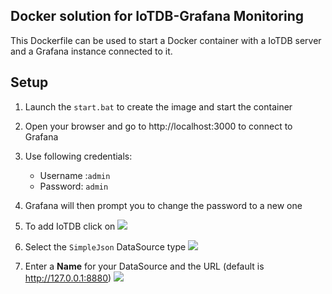 ## Docker solution for IoTDB-Grafana Monitoring

This Dockerfile can be used to start a Docker container with a IoTDB server and a Grafana instance connected to it.

## Setup

1. Launch the `start.bat` to create the image and start the container
2. Open your browser and go to http://localhost:3000 to connect to Grafana
3. Use following credentials:
   - Username :`admin`
   - Password: `admin`
4. Grafana will then prompt you to change the password to a new one
5. To add IoTDB click on ![](\media\add.png)
6.  Select the `SimpleJson` DataSource type ![](\media\json.png)

7. Enter a **Name** for your DataSource and the URL (default is http://127.0.0.1:8880) ![](\media\iotdb.png) 